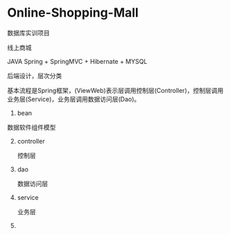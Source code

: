 # Online-Shopping-Mall
数据库实训项目

线上商城

JAVA Spring + SpringMVC + Hibernate + MYSQL

后端设计，层次分类

基本流程是Spring框架，(ViewWeb)表示层调用控制层(Controller)，控制层调用业务层(Service)，业务层调用数据访问层(Dao)。

1.  bean

   数据软件组件模型

2. controller

   控制层

3. dao

   数据访问层

4. service

   业务层

5. 
